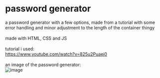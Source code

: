 # password generator
a password generator with a few options, made from a tutorial with some error handling and minor adjustment to the length of the container thingy
<br>
<br>
made with HTML, CSS and JS
<br>
<br>
tutorial i used:
<br>
https://www.youtube.com/watch?v=825u2Puaej0
<br>
<br>
an image of the password generator:
<br>
![image](https://github.com/Postigic/code-dump-lmao/assets/143212308/ccfd7535-7db7-4404-982a-4a0a12367330)
